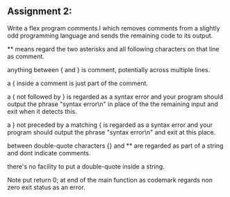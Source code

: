 ## Assignment 2:

Write a flex program comments.l which removes comments from a slightly odd 
programming language and sends the remaining code to its output.

** means regard the two asterisks and all following characters on that line as comment.

anything between { and } is comment, potentially across multiple lines.

a { inside a comment is just part of the comment.

a { not followed by } is regarded as a syntax error and your program
should output the phrase "syntax error\n" in place of the
the remaining input and exit when it detects this.

a } not preceded by a matching { is regarded as a syntax error and your
program should output the phrase "syntax error\n" and exit at this place.

between double-quote characters {} and ** are regarded as part of a
string and dont indicate comments.

there's no facility to put a double-quote inside a string.

Note put return 0; at end of the main function
as codemark regards non zero exit status as an error. 


